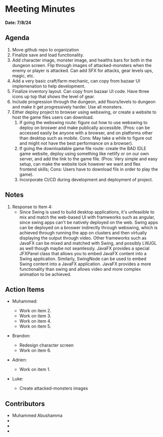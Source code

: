 # Meeting Minutes
**Date: 7/8/24**

## Agenda
1. Move github repo to organization
2. Finalize save and load functionality.
3. Add character image, monster image, and healths bars for both in the dungeon screen. Flip through images of attacked-monsters when the enemy or player is attacked. Can add SFX for attacks, gear levels ups, magic, etc. 
4. Add a very basic craft/farm mechanic, can copy from bazaar UI implemenation to help development.
5. Finalize inventory layout. Can copy from bazaar UI code. Have three icons up top that shows the level of gear. 
6. Include progression through the dungeon, add floors/levels to dungeon and make it get progressively harder. Use all monsters. 
7. Either deploy project to browser using webswing, or create a website to host the game files users can download.
   1. If going the webswing route: figure out how to use webswing to deploy on broswer and make publically accessible. (Pros: can be accessed easily be anyone with a browser, and on platforms other than desktop such as mobile. Cons: May take a while to figure out and might not have the best performance on a browser). 
   2. If going the downloadable game file route: create the BAD IDLE game website, deploy using something like netlify or on our own server, and add the link to the game file. (Pros: Very simple and easy setup, can make the website look however we want and flex frontend skills; Cons: Users have to download fils in order to play the game).
   4. Incorporate CI/CD during development and deployment of project.

## Notes
1. Response to Item 4:
   * Since Swing is used to build desktop applications, it's unfeasible to mix and match the web-based UI with framweorks such as angular, since swing apps can't be natively deployed on the web. Swing apps can be deployed on a broswer indirectly through webswing, which is achieved through running the app on clusters and then virtually displaying the output through video. Other frameworks such as JavaFX can be mixed and matched with Swing, and possibly LWJGL as well though maybe not seamlessly. JavaFX provides a special JFXPanel class that allows you to embed JavaFX content into a Swing application. Similarly, SwingNode can be used to embed Swing content into a JavaFX application. JavaFX provides a more functionality than swing and allows video and more complex animation to be achieved. 

## Action Items
* Muhammed:
    * Work on item 2.
    * Work on item 3.
    * Work on item 4.
    * Work on item 5.
 
* Brandon:
    * Redesign character screen 
    * Work on item 6.
 
* Adrien:
    * Work on item 1.
 
* Luke:
   * Create attacked-monsters images 

## Contributors
* Muhammed Abushamma
*
*
*
